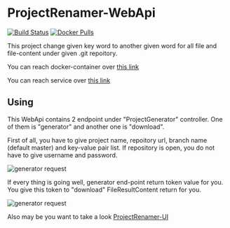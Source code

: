 # ProjectRenamer-WebApi

[![Build Status](https://travis-ci.org/ProjectRenamer/ProjectRenamer-WebApi.svg?branch=master)](https://travis-ci.org/ProjectRenamer/ProjectRenamer-WebApi)
[![Docker Pulls](https://img.shields.io/docker/pulls/projectrenamer/projectrenamer-webapi.svg)](https://hub.docker.com/r/projectrenamer/projectrenamer-webapi)

This project change given key word to another given word for all file and file-content under given .git repoitory.

You can reach docker-container over [this link](https://hub.docker.com/r/projectrenamer/projectrenamer-webapi/)

You can reach service over [this link](https://project-renamer-api.azurewebsites.net)

## Using

This WebApi contains 2 endpoint under "ProjectGenerator" controller. One of them is "generator" and another one is "download".

First of all, you have to give project name, repoitory url, branch name (default master) and key-value pair list. If repository is open, you do not have to give username and password.

![generator request](https://preview.ibb.co/jPzrA7/generator.png)

If every thing is going well, generator end-point return token value for you. You give this token to "download" FileResultContent return for you.

![generator request](https://image.ibb.co/eNMhHn/download.png)


Also may be you want to take a look [ProjectRenamer-UI](https://github.com/ProjectRenamer/ProjectRenamer-UI)
